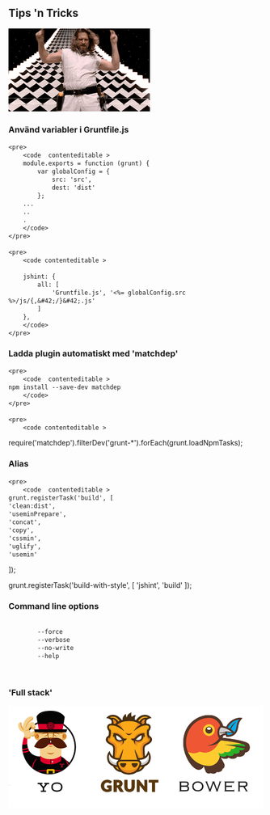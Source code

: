 <section>
	<h2>Tips 'n Tricks</h2>
    <img src="img/dude_4.gif">
</section>
<section>
	<h3>Använd variabler i Gruntfile.js</h3>

	<pre>
		<code  contenteditable >
		module.exports = function (grunt) {
  			var globalConfig = {
    			src: 'src',
    			dest: 'dist'
  			};
  		...
  		..
  		.
		</code>
	</pre>
	
	<pre>
		<code contenteditable >

  		jshint: {
      		all: [
      			'Gruntfile.js', '<%= globalConfig.src %>/js/{,&#42;/}&#42;.js'
      		]
      	},
    	</code>
	</pre>

</section>

<section>
	<h3>Ladda plugin automatiskt med 'matchdep'</h3>

	<pre>
		<code  contenteditable >
	npm install --save-dev matchdep
		</code>
	</pre>
	
	<pre>
		<code contenteditable >
  require('matchdep').filterDev('grunt-*').forEach(grunt.loadNpmTasks);
    	</code>
	</pre>

</section>

<section>
	<h3>Alias</h3>

	<pre>
		<code  contenteditable >
	grunt.registerTask('build', [
    'clean:dist',
    'useminPrepare',
    'concat',
    'copy',
    'cssmin',
    'uglify',
    'usemin'
  ]);

  grunt.registerTask('build-with-style', [
    'jshint',
    'build'
  ]);
		</code>
	</pre>
</section>

<section>
	<h3>Command line options</h3>
	<pre>
		<code  contenteditable >
		--force
		--verbose
		--no-write
		--help
		</code>
	</pre>
</section>
<section>
	<h3>'Full stack'</h3>
	<img src="img/toolset.png">
</section>